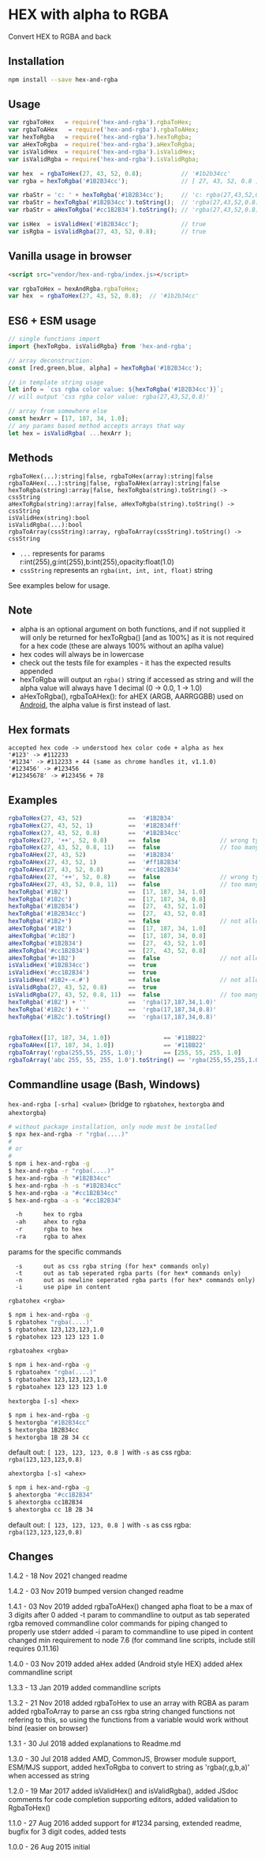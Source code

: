 # HEX with alpha to RGBA

Convert HEX to RGBA and back

## Installation
```sh
npm install --save hex-and-rgba
```

## Usage
```js
var rgbaToHex   = require('hex-and-rgba').rgbaToHex;
var rgbaToAHex   = require('hex-and-rgba').rgbaToAHex;
var hexToRgba   = require('hex-and-rgba').hexToRgba;
var aHexToRgba  = require('hex-and-rgba').aHexToRgba;
var isValidHex  = require('hex-and-rgba').isValidHex;
var isValidRgba = require('hex-and-rgba').isValidRgba;

var hex  = rgbaToHex(27, 43, 52, 0.8);           // '#1b2b34cc'
var rgba = hexToRgba('#1B2B34cc');               // [ 27, 43, 52, 0.8 ]

var rbaStr = 'c: ' + hexToRgba('#1B2B34cc');     // 'c: rgba(27,43,52,0.8)'
var rbaStr = hexToRgba('#1B2B34cc').toString();  // 'rgba(27,43,52,0.8)'
var rbaStr = aHexToRgba('#cc1B2B34').toString(); // 'rgba(27,43,52,0.8)'

var isHex  = isValidHex('#1B2B34cc');            // true
var isRgba = isValidRgba(27, 43, 52, 0.8);       // true
```

## Vanilla usage in browser
```html
<script src="vendor/hex-and-rgba/index.js></script>
```
```js
var rgbaToHex = hexAndRgba.rgbaToHex;
var hex  = rgbaToHex(27, 43, 52, 0.8);  // '#1b2b34cc'
```

## ES6 + ESM usage
```js
// single functions import
import {hexToRgba, isValidRgba} from 'hex-and-rgba';

// array deconstruction:
const [red,green,blue, alpha] = hexToRgba('#1B2B34cc');

// in template string usage
let info = `css rgba color value: ${hexToRgba('#1B2B34cc')}`;
// will output 'css rgba color value: rgba(27,43,52,0.8)'

// array from somewhere else
const hexArr = [17, 187, 34, 1.0];
// any params based method accepts arrays that way
let hex = isValidRgba( ...hexArr );
```

## Methods
```
rgbaToHex(...):string|false, rgbaToHex(array):string|false
rgbaToAHex(...):string|false, rgbaToAHex(array):string|false
hexToRgba(string):array|false, hexToRgba(string).toString() -> cssString
aHexToRgba(string):array|false, aHexToRgba(string).toString() -> cssString
isValidHex(string):bool
isValidRgba(...):bool
rgbaToArray(cssString):array, rgbaToArray(cssString).toString() -> cssString
```
- `...` represents for params r:int(255),g:int(255),b:int(255),opacity:float(1.0)
- `cssString` represents an `rgba(int, int, int, float)` string

See examples below for usage.

## Note

- alpha is an optional argument on both functions,
  and if not supplied it will only be returned for hexToRgba() [and as 100%]
  as it is not required for a hex code (these are always 100% without an aplha value)
- hex codes will always be in lowercase
- check out the tests file for examples - it has the expected results appended
- hexToRgba will output an `rgba()` string if accessed as string and will the alpha value will always have 1 decimal (0 -> 0.0, 1 -> 1.0)
- aHexToRgba(), rgbaToAHex(): for aHEX (ARGB, AARRGGBB) used on [Android](https://developer.android.com/guide/topics/resources/more-resources.html#Color), the alpha value is first instead of last. 

## Hex formats
```
accepted hex code -> understood hex color code + alpha as hex
'#123' -> #112233
'#1234' -> #112233 + 44 (same as chrome handles it, v1.1.0)
'#123456' -> #123456
'#12345678' -> #123456 + 78
```

## Examples
```js
rgbaToHex(27, 43, 52)             ==  '#1B2B34'  
rgbaToHex(27, 43, 52, 1)          ==  '#1B2B34ff'
rgbaToHex(27, 43, 52, 0.8)        ==  '#1B2B34cc'
rgbaToHex(27, '++', 52, 0.8)      ==  false                 // wrong type at idx 1
rgbaToHex(27, 43, 52, 0.8, 11)    ==  false                 // too many params
rgbaToAHex(27, 43, 52)            ==  '#1B2B34'  
rgbaToAHex(27, 43, 52, 1)         ==  '#ff1B2B34'
rgbaToAHex(27, 43, 52, 0.8)       ==  '#cc1B2B34'
rgbaToAHex(27, '++', 52, 0.8)     ==  false                 // wrong type at idx 1
rgbaToAHex(27, 43, 52, 0.8, 11)   ==  false                 // too many params
hexToRgba('#1B2')                 ==  [17, 187, 34, 1.0]
hexToRgba('#1B2c')                ==  [17, 187, 34, 0.8]
hexToRgba('#1B2B34')              ==  [27,  43, 52, 1.0]
hexToRgba('#1B2B34cc')            ==  [27,  43, 52, 0.8]
hexToRgba('#1B2+')                ==  false                 // not allowed chars
aHexToRgba('#1B2')                ==  [17, 187, 34, 1.0]
aHexToRgba('#c1B2')               ==  [17, 187, 34, 0.8]
aHexToRgba('#1B2B34')             ==  [27,  43, 52, 1.0]
aHexToRgba('#cc1B2B34')           ==  [27,  43, 52, 0.8]
aHexToRgba('#+1B2')               ==  false                 // not allowed chars
isValidHex('#1B2B34cc')           ==  true 
isValidHex('#cc1B2B34')           ==  true 
isValidHex('#1B2+-<.#')           ==  false                 // not allowed chars
isValidRgba(27, 43, 52, 0.8)      ==  true 
isValidRgba(27, 43, 52, 0.8, 11)  ==  false                 // too many params
hexToRgba('#1B2') + ''            ==  'rgba(17,187,34,1.0)'
hexToRgba('#1B2c') + ''           ==  'rgba(17,187,34,0.8)'
hexToRgba('#1B2c').toString()     ==  'rgba(17,187,34,0.8)'


rgbaToHex([17, 187, 34, 1.0])               == '#11BB22'                      // using an array as an argument
rgbaToAHex([17, 187, 34, 1.0])              == '#11BB22'                      // using an array as an argument
rgbaToArray('rgba(255,55, 255, 1.0);')      == [255, 55, 255, 1.0]            // getting an array from RGBA css string (semicolon is ignored)
rgbaToArray('abc 255, 55, 255, 1.0').toString() == 'rgba(255,55,255,1.0)'  // use it to clean up a string
```

## Commandline usage (Bash, Windows)
`hex-and-rgba [-srha] <value>` (bridge to `rgbatohex`, `hextorgba` and `ahextorgba`)
```bash
# without package installation, only node must be installed 
$ npx hex-and-rgba -r "rgba(....)"
#
# or
#
$ npm i hex-and-rgba -g
$ hex-and-rgba -r "rgba(....)"
$ hex-and-rgba -h "#1B2B34cc"
$ hex-and-rgba -h -s "#1B2B34cc"
$ hex-and-rgba -a "#cc1B2B34cc"
$ hex-and-rgba -a -s "#cc1B2B34"

  -h      hex to rgba
  -ah     ahex to rgba
  -r      rgba to hex
  -ra     rgba to ahex
```

params for the specific commands
```
  -s      out as css rgba string (for hex* commands only)
  -t      out as tab seperated rgba parts (for hex* commands only)
  -n      out as newline seperated rgba parts (for hex* commands only)
  -i      use pipe in content
```

`rgbatohex <rgba>`
```bash
$ npm i hex-and-rgba -g
$ rgbatohex "rgba(....)"
$ rgbatohex 123,123,123,1.0      
$ rgbatohex 123 123 123 1.0
```

`rgbatoahex <rgba>`
```bash
$ npm i hex-and-rgba -g
$ rgbatoahex "rgba(....)"
$ rgbatoahex 123,123,123,1.0      
$ rgbatoahex 123 123 123 1.0
```

`hextorgba [-s] <hex>`
```bash
$ npm i hex-and-rgba -g
$ hextorgba "#1B2B34cc"
$ hextorgba 1B2B34cc
$ hextorgba 1B 2B 34 cc
```
default out: `[ 123, 123, 123, 0.8 ]`
with `-s` as css rgba: `rgba(123,123,123,0.8)`

`ahextorgba [-s] <ahex>`
```bash
$ npm i hex-and-rgba -g
$ ahextorgba "#cc1B2B34"
$ ahextorgba cc1B2B34
$ ahextorgba cc 1B 2B 34
```
default out: `[ 123, 123, 123, 0.8 ]`
with `-s` as css rgba: `rgba(123,123,123,0.8)`

## Changes

1.4.2 - 18 Nov 2021 
changed readme

1.4.2 - 03 Nov 2019 
bumped version
changed readme

1.4.1 - 03 Nov 2019
added rgbaToAHex()
changed apha float to be a max of 3 digits after 0
added -t param to commandline to output as tab seperated rgba
removed commandline color commands for piping
changed to properly use stderr
added -i param to commandline to use piped in content
changed min requirement to node 7.6 (for command line scripts, include still requires 0.11.16)

1.4.0 - 03 Nov 2019
added aHex added (Android style HEX)
added aHex commandline script

1.3.3 - 13 Jan 2019
added commandline scripts

1.3.2 - 21 Nov 2018
added rgbaToHex to use an array with RGBA as param
added rgbaToArray to parse an css rgba string
changed functions not refering to this, so using the functions from a variable would work without bind (easier on browser)

1.3.1 - 30 Jul 2018
added explanations to Readme.md

1.3.0 - 30 Jul 2018
added AMD, CommonJS, Browser module support, ESM/MJS support,
added hexToRgba to convert to string as 'rgba(r,g,b,a)' when accessed as string

1.2.0 - 19 Mar 2017
added isValidHex() and isValidRgba(), 
added JSdoc comments for code completion supporting editors,
added validation to RgbaToHex()

1.1.0 - 27 Aug 2016
added support for #1234 parsing,
extended readme, 
bugfix for 3 digit codes, 
added tests

1.0.0 - 26 Aug 2015
initial
